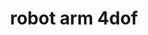 ---
layout: past-project
title: robot arm 4dof
categories: projects past
permalink: /:categories/:title
order: 8
image: robot-arm.jpg
video: robot-arm.mp4
type: showcase
---